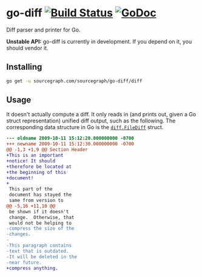 # go-diff [![Build Status](https://travis-ci.org/sourcegraph/go-diff.svg?branch=master)](https://travis-ci.org/sourcegraph/go-diff) [![GoDoc](https://godoc.org/sourcegraph.com/sourcegraph/go-diff/diff?status.svg)](https://godoc.org/sourcegraph.com/sourcegraph/go-diff/diff)

Diff parser and printer for Go.

**Unstable API:** go-diff is currently in development. If you depend on it, you should vendor it.

Installing
----------

```bash
go get -u sourcegraph.com/sourcegraph/go-diff/diff
```

Usage
-----

It doesn't actually compute a diff. It only reads in (and prints out, given a Go struct representation) unified diff output, such as the following. The corresponding data structure in Go is the [`diff.FileDiff`](https://sourcegraph.com/github.com/sourcegraph/go-diff/-/def/GoPackage/github.com/sourcegraph/go-diff/diff/-/FileDiff) struct.

```diff
--- oldname	2009-10-11 15:12:20.000000000 -0700
+++ newname	2009-10-11 15:12:30.000000000 -0700
@@ -1,3 +1,9 @@ Section Header
+This is an important
+notice! It should
+therefore be located at
+the beginning of this
+document!
+
 This part of the
 document has stayed the
 same from version to
@@ -5,16 +11,10 @@
 be shown if it doesn't
 change.  Otherwise, that
 would not be helping to
-compress the size of the
-changes.
-
-This paragraph contains
-text that is outdated.
-It will be deleted in the
-near future.
+compress anything.
```
